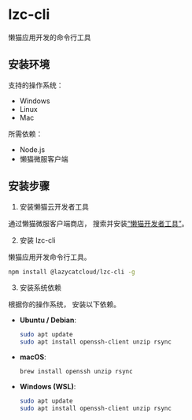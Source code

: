 # lzc-cli

懒猫应用开发的命令行工具

## 安装环境

支持的操作系统：

- Windows
- Linux
- Mac

所需依赖：

- Node.js
- 懒猫微服客户端

## 安装步骤

1. 安装懒猫云开发者工具

通过懒猫微服客户端商店， 搜索并安装[“懒猫开发者工具”](https://appstore.lazycat.cloud/#/shop/detail/cloud.lazycat.developer.tools)。

2. 安装 lzc-cli

懒猫应用开发命令行工具。

```bash
npm install @lazycatcloud/lzc-cli -g
```

3. 安装系统依赖

根据你的操作系统， 安装以下依赖。

- **Ubuntu / Debian**:

  ```bash
  sudo apt update
  sudo apt install openssh-client unzip rsync
  ```

- **macOS**:

  ```bash
  brew install openssh unzip rsync
  ```

- **Windows (WSL)**:

  ```bash
  sudo apt update
  sudo apt install openssh-client unzip rsync
  ```
